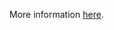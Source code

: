 More information [here](https://docs.prismacloud.io/en/enterprise-edition/policy-reference/google-cloud-policies/google-cloud-iam-policies/bc-gcp-iam-9).
